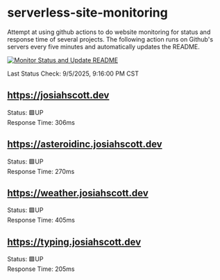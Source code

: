 # serverless-site-monitoring
Attempt at using github actions to do website monitoring for status and response time of several projects. The following action runs on Github's servers every five minutes and automatically updates the README.  

[![Monitor Status and Update README](https://github.com/JosiahSco/serverless-site-monitoring/actions/workflows/monitor.yaml/badge.svg)](https://github.com/JosiahSco/serverless-site-monitoring/actions/workflows/monitor.yaml)

Last Status Check: 9/5/2025, 9:16:00 PM CST

## https://josiahscott.dev
Status: 🟩UP  
Response Time: 306ms

## https://asteroidinc.josiahscott.dev
Status: 🟩UP  
Response Time: 270ms

## https://weather.josiahscott.dev
Status: 🟩UP  
Response Time: 405ms

## https://typing.josiahscott.dev
Status: 🟩UP  
Response Time: 205ms

